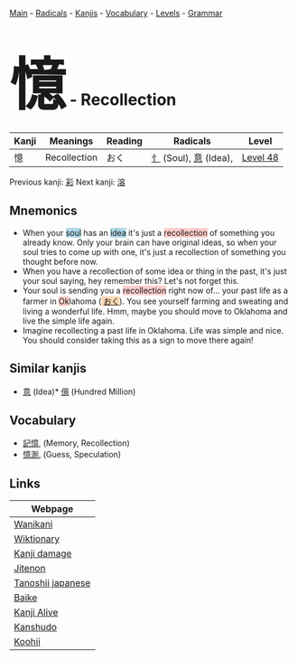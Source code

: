 <style> bigfont {font-size: 100px}</style>
[Main](../README.md) -
[Radicals](../radicals.md) -
[Kanjis](../kanjis.md) -
[Vocabulary](../vocabulary.md) -
[Levels](../levels.md) -
[Grammar](../grammar.md)
# <bigfont> 憶</bigfont> - Recollection 

| Kanji | Meanings | Reading | Radicals | Level |
| --- | --- | --- | --- | --- |
| 憶 | Recollection | おく | [忄](../radicals/忄.md) (Soul), [意](../radicals/意.md) (Idea),  | [Level 48](../levels/wk_level48.md) |

Previous kanji: [彩](彩.md) Next kanji: [溶](溶.md) 

## Mnemonics
 * When your <span style="background-color:#ADD8E6"> soul</span> has an <span style="background-color:#ADD8E6"> idea</span> it's just a <span style="background-color:#ffcccb"> recollection</span> of something you already know. Only your brain can have original ideas, so when your soul tries to come up with one, it's just a recollection of something you thought before now.
* When you have a recollection of some idea or thing in the past, it's just your soul saying, hey remember this? Let's not forget this.
* Your soul is sending you a <span style="background-color:#ffcccb"> recollection</span> right now of... your past life as a farmer in <span style="background-color:#ffcccb"> Ok</span>lahoma (<span style="background-color:#fed8b1"> [おく](https://jisho.org/search/おく)</span>). You see yourself farming and sweating and living a wonderful life. Hmm, maybe you should move to Oklahoma and live the simple life again.
* Imagine recollecting a past life in Oklahoma. Life was simple and nice. You should consider taking this as a sign to move there again!


## Similar kanjis
 * [意](意.md) (Idea)* [億](億.md) (Hundred Million)


## Vocabulary
 * [記憶](../vocabulary/憶.md), (Memory, Recollection)
* [憶測](../vocabulary/憶.md), (Guess, Speculation)



## Links 

| Webpage |
| --- |
| [Wanikani          ](https://www.wanikani.com/kanji/憶) |
| [Wiktionary        ](https://en.wiktionary.org/wiki/憶) |
| [Kanji damage      ](http://www.kanjidamage.com/kanji/search?utf8=✓&q=憶) |
| [Jitenon           ](https://jitenon.com/kanji/憶) |
| [Tanoshii japanese ](https://www.tanoshiijapanese.com/dictionary/kanji.cfm?k=憶) |
| [Baike             ](https://baike.baidu.com/item/憶) |
| [Kanji Alive       ](https://app.kanjialive.com/憶) |
| [Kanshudo          ](https://www.kanshudo.com/searchmn?q=憶) |
| [Koohii            ](https://kanji.koohii.com/study/kanji/憶) |
